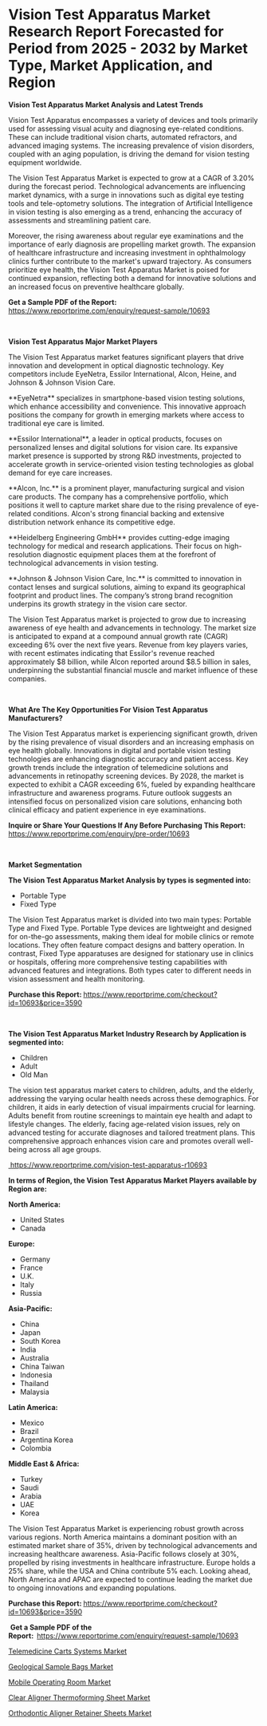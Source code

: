 <p><h1>Vision Test Apparatus Market Research Report Forecasted for Period from 2025 -  2032 by Market Type, Market Application, and Region</h1></p><p><strong>Vision Test Apparatus Market Analysis and Latest Trends</strong></p>
<p><p>Vision Test Apparatus encompasses a variety of devices and tools primarily used for assessing visual acuity and diagnosing eye-related conditions. These can include traditional vision charts, automated refractors, and advanced imaging systems. The increasing prevalence of vision disorders, coupled with an aging population, is driving the demand for vision testing equipment worldwide.</p><p>The Vision Test Apparatus Market is expected to grow at a CAGR of 3.20% during the forecast period. Technological advancements are influencing market dynamics, with a surge in innovations such as digital eye testing tools and tele-optometry solutions. The integration of Artificial Intelligence in vision testing is also emerging as a trend, enhancing the accuracy of assessments and streamlining patient care.</p><p>Moreover, the rising awareness about regular eye examinations and the importance of early diagnosis are propelling market growth. The expansion of healthcare infrastructure and increasing investment in ophthalmology clinics further contribute to the market's upward trajectory. As consumers prioritize eye health, the Vision Test Apparatus Market is poised for continued expansion, reflecting both a demand for innovative solutions and an increased focus on preventive healthcare globally.</p></p>
<p><strong>Get a Sample PDF of the Report:&nbsp;</strong> <a href="https://www.reportprime.com/enquiry/request-sample/10693?utm_campaign=1847&utm_medium=2&utm_source=Github&utm_content=ia&utm_term=20032025&utm_id=vision-test-apparatus">https://www.reportprime.com/enquiry/request-sample/10693</a></p>
<p>&nbsp;</p>
<p><strong>Vision Test Apparatus Major Market Players</strong></p>
<p><p>The Vision Test Apparatus market features significant players that drive innovation and development in optical diagnostic technology. Key competitors include EyeNetra, Essilor International, Alcon, Heine, and Johnson & Johnson Vision Care.</p><p>**EyeNetra** specializes in smartphone-based vision testing solutions, which enhance accessibility and convenience. This innovative approach positions the company for growth in emerging markets where access to traditional eye care is limited.</p><p>**Essilor International**, a leader in optical products, focuses on personalized lenses and digital solutions for vision care. Its expansive market presence is supported by strong R&D investments, projected to accelerate growth in service-oriented vision testing technologies as global demand for eye care increases.</p><p>**Alcon, Inc.** is a prominent player, manufacturing surgical and vision care products. The company has a comprehensive portfolio, which positions it well to capture market share due to the rising prevalence of eye-related conditions. Alcon's strong financial backing and extensive distribution network enhance its competitive edge.</p><p>**Heidelberg Engineering GmbH** provides cutting-edge imaging technology for medical and research applications. Their focus on high-resolution diagnostic equipment places them at the forefront of technological advancements in vision testing.</p><p>**Johnson & Johnson Vision Care, Inc.** is committed to innovation in contact lenses and surgical solutions, aiming to expand its geographical footprint and product lines. The company’s strong brand recognition underpins its growth strategy in the vision care sector.</p><p>The Vision Test Apparatus market is projected to grow due to increasing awareness of eye health and advancements in technology. The market size is anticipated to expand at a compound annual growth rate (CAGR) exceeding 6% over the next five years. Revenue from key players varies, with recent estimates indicating that Essilor's revenue reached approximately $8 billion, while Alcon reported around $8.5 billion in sales, underpinning the substantial financial muscle and market influence of these companies.</p></p>
<p>&nbsp;</p>
<p><strong>What Are The Key Opportunities For Vision Test Apparatus Manufacturers?</strong></p>
<p><p>The Vision Test Apparatus market is experiencing significant growth, driven by the rising prevalence of visual disorders and an increasing emphasis on eye health globally. Innovations in digital and portable vision testing technologies are enhancing diagnostic accuracy and patient access. Key growth trends include the integration of telemedicine solutions and advancements in retinopathy screening devices. By 2028, the market is expected to exhibit a CAGR exceeding 6%, fueled by expanding healthcare infrastructure and awareness programs. Future outlook suggests an intensified focus on personalized vision care solutions, enhancing both clinical efficacy and patient experience in eye examinations.</p></p>
<p><strong>Inquire or Share Your Questions If Any Before Purchasing This Report:</strong> <a href="https://www.reportprime.com/enquiry/pre-order/10693?utm_campaign=1847&utm_medium=2&utm_source=Github&utm_content=ia&utm_term=20032025&utm_id=vision-test-apparatus">https://www.reportprime.com/enquiry/pre-order/10693</a></p>
<p>&nbsp;</p>
<p><strong>Market Segmentation</strong></p>
<p><strong>The Vision Test Apparatus Market Analysis by types is segmented into:</strong></p>
<p><ul><li>Portable Type</li><li>Fixed Type</li></ul></p>
<p><p>The Vision Test Apparatus market is divided into two main types: Portable Type and Fixed Type. Portable Type devices are lightweight and designed for on-the-go assessments, making them ideal for mobile clinics or remote locations. They often feature compact designs and battery operation. In contrast, Fixed Type apparatuses are designed for stationary use in clinics or hospitals, offering more comprehensive testing capabilities with advanced features and integrations. Both types cater to different needs in vision assessment and health monitoring.</p></p>
<p><strong>Purchase this Report:&nbsp;</strong><a href="https://www.reportprime.com/checkout?id=10693&price=3590&utm_campaign=1847&utm_medium=2&utm_source=Github&utm_content=ia&utm_term=20032025&utm_id=vision-test-apparatus">https://www.reportprime.com/checkout?id=10693&price=3590</a></p>
<p>&nbsp;</p>
<p><strong>The Vision Test Apparatus Market Industry Research by Application is segmented into:</strong></p>
<p><ul><li>Children</li><li>Adult</li><li>Old Man</li></ul></p>
<p><p>The vision test apparatus market caters to children, adults, and the elderly, addressing the varying ocular health needs across these demographics. For children, it aids in early detection of visual impairments crucial for learning. Adults benefit from routine screenings to maintain eye health and adapt to lifestyle changes. The elderly, facing age-related vision issues, rely on advanced testing for accurate diagnoses and tailored treatment plans. This comprehensive approach enhances vision care and promotes overall well-being across all age groups.</p></p>
<p><a href="https://www.reportprime.com/vision-test-apparatus-r10693?utm_campaign=1847&utm_medium=2&utm_source=Github&utm_content=ia&utm_term=20032025&utm_id=vision-test-apparatus">&nbsp;https://www.reportprime.com/vision-test-apparatus-r10693</a></p>
<p><strong>In terms of Region, the Vision Test Apparatus Market Players available by Region are:</strong></p>
<p>
    <p> <strong> North America: </strong>
        <ul>
            <li>United States</li>
            <li>Canada</li>
        </ul>
        </p> 
    <p> <strong> Europe: </strong>
        <ul>
            <li>Germany</li>
            <li>France</li>
            <li>U.K.</li>
            <li>Italy</li>
            <li>Russia</li>
        </ul>
        </p> 
    <p> <strong> Asia-Pacific: </strong>
        <ul>
            <li>China</li>
            <li>Japan</li>
            <li>South Korea</li>
            <li>India</li>
            <li>Australia</li>
            <li>China Taiwan</li>
            <li>Indonesia</li>
            <li>Thailand</li>
            <li>Malaysia</li>
        </ul>
        </p> 
    <p> <strong> Latin America: </strong>
        <ul>
            <li>Mexico</li>
            <li>Brazil</li>
            <li>Argentina Korea</li>
            <li>Colombia</li>
        </ul>
        </p> 
    <p> <strong> Middle East & Africa: </strong>
        <ul>
            <li>Turkey</li>
            <li>Saudi</li>
            <li>Arabia</li>
            <li>UAE</li>
            <li>Korea</li>
        </ul>
    </p>
    </p>
<p><p>The Vision Test Apparatus Market is experiencing robust growth across various regions. North America maintains a dominant position with an estimated market share of 35%, driven by technological advancements and increasing healthcare awareness. Asia-Pacific follows closely at 30%, propelled by rising investments in healthcare infrastructure. Europe holds a 25% share, while the USA and China contribute 5% each. Looking ahead, North America and APAC are expected to continue leading the market due to ongoing innovations and expanding populations.</p></p>
<p><strong>Purchase this Report: </strong><a href="https://www.reportprime.com/checkout?id=10693&price=3590&utm_campaign=1847&utm_medium=2&utm_source=Github&utm_content=ia&utm_term=20032025&utm_id=vision-test-apparatus">https://www.reportprime.com/checkout?id=10693&price=3590</a></p>
<p>&nbsp;<strong>Get a Sample PDF of the Report:&nbsp;&nbsp;</strong><a href="https://www.reportprime.com/enquiry/request-sample/10693?utm_campaign=1847&utm_medium=2&utm_source=Github&utm_content=ia&utm_term=20032025&utm_id=vision-test-apparatus">https://www.reportprime.com/enquiry/request-sample/10693</a></p>
<p><strong></strong></p>
<p><p><a href="https://github.com/gakpasulgun/Market-Research-Report-List-1/blob/main/telemedicine-carts-systems-market.md?utm_campaign=1847&utm_medium=2&utm_source=Github&utm_content=ia&utm_term=20032025&utm_id=vision-test-apparatus">Telemedicine Carts Systems Market</a></p><p><a href="https://github.com/edriceakeime/Market-Research-Report-List-1/blob/main/geological-sample-bags-market.md?utm_campaign=1847&utm_medium=2&utm_source=Github&utm_content=ia&utm_term=20032025&utm_id=vision-test-apparatus">Geological Sample Bags Market</a></p><p><a href="https://github.com/seppelharjap/Market-Research-Report-List-1/blob/main/mobile-operating-room-market.md?utm_campaign=1847&utm_medium=2&utm_source=Github&utm_content=ia&utm_term=20032025&utm_id=vision-test-apparatus">Mobile Operating Room Market</a></p><p><a href="https://github.com/snelldimkeod/Market-Research-Report-List-1/blob/main/clear-aligner-thermoforming-sheet-market.md?utm_campaign=1847&utm_medium=2&utm_source=Github&utm_content=ia&utm_term=20032025&utm_id=vision-test-apparatus">Clear Aligner Thermoforming Sheet Market</a></p><p><a href="https://github.com/kitkaeberz5z/Market-Research-Report-List-1/blob/main/orthodontic-aligner-retainer-sheets-market.md?utm_campaign=1847&utm_medium=2&utm_source=Github&utm_content=ia&utm_term=20032025&utm_id=vision-test-apparatus">Orthodontic Aligner Retainer Sheets Market</a></p></p>